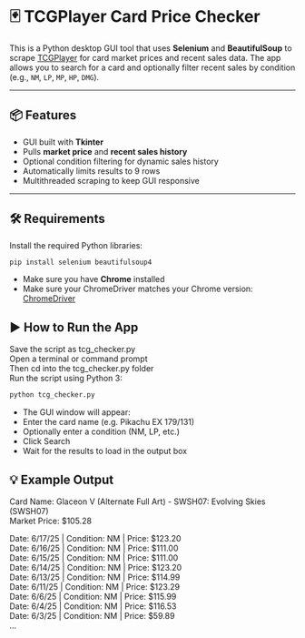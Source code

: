 # 🃏 TCGPlayer Card Price Checker

This is a Python desktop GUI tool that uses **Selenium** and **BeautifulSoup** to scrape [TCGPlayer](https://www.tcgplayer.com) for card market prices and recent sales data. The app allows you to search for a card and optionally filter recent sales by condition (e.g., `NM`, `LP`, `MP`, `HP`, `DMG`).

---

## 📦 Features

- GUI built with **Tkinter**
- Pulls **market price** and **recent sales history**
- Optional condition filtering for dynamic sales history
- Automatically limits results to 9 rows
- Multithreaded scraping to keep GUI responsive

---

## 🛠 Requirements

Install the required Python libraries:

```bash
pip install selenium beautifulsoup4
```
- Make sure you have **Chrome** installed
- Make sure your ChromeDriver matches your Chrome version: [ChromeDriver](https://sites.google.com/chromium.org/driver)

## ▶️ How to Run the App
Save the script as tcg_checker.py  
Open a terminal or command prompt  
Then cd into the tcg_checker.py folder  
Run the script using Python 3:  

```bash
python tcg_checker.py
```
- The GUI window will appear:
- Enter the card name (e.g. Pikachu EX 179/131)
- Optionally enter a condition (NM, LP, etc.)
- Click Search
- Wait for the results to load in the output box

## 💡 Example Output
Card Name: Glaceon V (Alternate Full Art) - SWSH07: Evolving Skies (SWSH07)  
Market Price: $105.28  
  
Date: 6/17/25 | Condition: NM | Price: $123.20  
Date: 6/16/25 | Condition: NM | Price: $111.00  
Date: 6/15/25 | Condition: NM | Price: $111.00  
Date: 6/14/25 | Condition: NM | Price: $123.20  
Date: 6/13/25 | Condition: NM | Price: $114.99  
Date: 6/11/25 | Condition: NM | Price: $123.29  
Date: 6/6/25 | Condition: NM | Price: $115.99  
Date: 6/4/25 | Condition: NM | Price: $116.53  
Date: 6/3/25 | Condition: NM | Price: $59.89  
...

